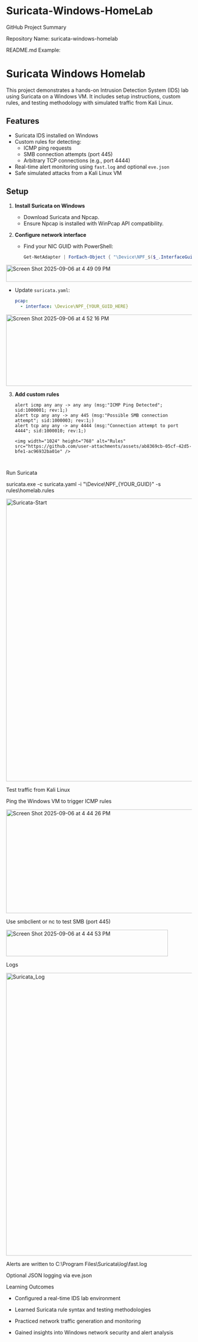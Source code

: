# Suricata-Windows-HomeLab

GitHub Project Summary

Repository Name: suricata-windows-homelab

README.md Example:

# Suricata Windows Homelab

This project demonstrates a hands-on Intrusion Detection System (IDS) lab using Suricata on a Windows VM. It includes setup instructions, custom rules, and testing methodology with simulated traffic from Kali Linux.

## Features

- Suricata IDS installed on Windows
- Custom rules for detecting:
  - ICMP ping requests
  - SMB connection attempts (port 445)
  - Arbitrary TCP connections (e.g., port 4444)
- Real-time alert monitoring using `fast.log` and optional `eve.json`
- Safe simulated attacks from a Kali Linux VM

## Setup

1. **Install Suricata on Windows**
   - Download Suricata and Npcap.
   - Ensure Npcap is installed with WinPcap API compatibility.
   
2. **Configure network interface**
   - Find your NIC GUID with PowerShell:
     ```powershell
     Get-NetAdapter | ForEach-Object { "\Device\NPF_$($_.InterfaceGuid)" }
     ```
<img width="1017" height="46" alt="Screen Shot 2025-09-06 at 4 49 09 PM" src="https://github.com/user-attachments/assets/f16ff0df-b403-4186-8312-50529bcda771" />

     
   - Update `suricata.yaml`:
     ```yaml
     pcap:
       - interface: \Device\NPF_{YOUR_GUID_HERE}
     ```
<img width="875" height="194" alt="Screen Shot 2025-09-06 at 4 52 16 PM" src="https://github.com/user-attachments/assets/5f1151be-66b7-4121-9df2-d3e7da3de12b" />


3. **Add custom rules**
   ```suricata
   alert icmp any any -> any any (msg:"ICMP Ping Detected"; sid:1000001; rev:1;)
   alert tcp any any -> any 445 (msg:"Possible SMB connection attempt"; sid:1000003; rev:1;)
   alert tcp any any -> any 4444 (msg:"Connection attempt to port 4444"; sid:1000010; rev:1;)

   <img width="1024" height="768" alt="Rules" src="https://github.com/user-attachments/assets/ab8369cb-05cf-42d5-bfe1-ac96932ba01e" />



Run Suricata

suricata.exe -c suricata.yaml -i "\Device\NPF_{YOUR_GUID}" -s rules\homelab.rules

<img width="1024" height="768" alt="Suricata-Start" src="https://github.com/user-attachments/assets/a3e11d49-c1a9-42d3-be8e-a31fbc0bdefc" />



Test traffic from Kali Linux

Ping the Windows VM to trigger ICMP rules

<img width="551" height="282" alt="Screen Shot 2025-09-06 at 4 44 26 PM" src="https://github.com/user-attachments/assets/2a509c19-ca05-48f0-acf3-9a0b9b39ae66" />


Use smbclient or nc to test SMB (port 445)

<img width="439" height="72" alt="Screen Shot 2025-09-06 at 4 44 53 PM" src="https://github.com/user-attachments/assets/cadd5fc8-5094-4380-9f17-32abfcfd4b60" />

Logs

<img width="1024" height="768" alt="Suricata_Log" src="https://github.com/user-attachments/assets/af120492-9511-4257-bfa4-b55da7d00557" />


Alerts are written to C:\Program Files\Suricata\log\fast.log

Optional JSON logging via eve.json

Learning Outcomes

- Configured a real-time IDS lab environment

- Learned Suricata rule syntax and testing methodologies

- Practiced network traffic generation and monitoring

- Gained insights into Windows network security and alert analysis

